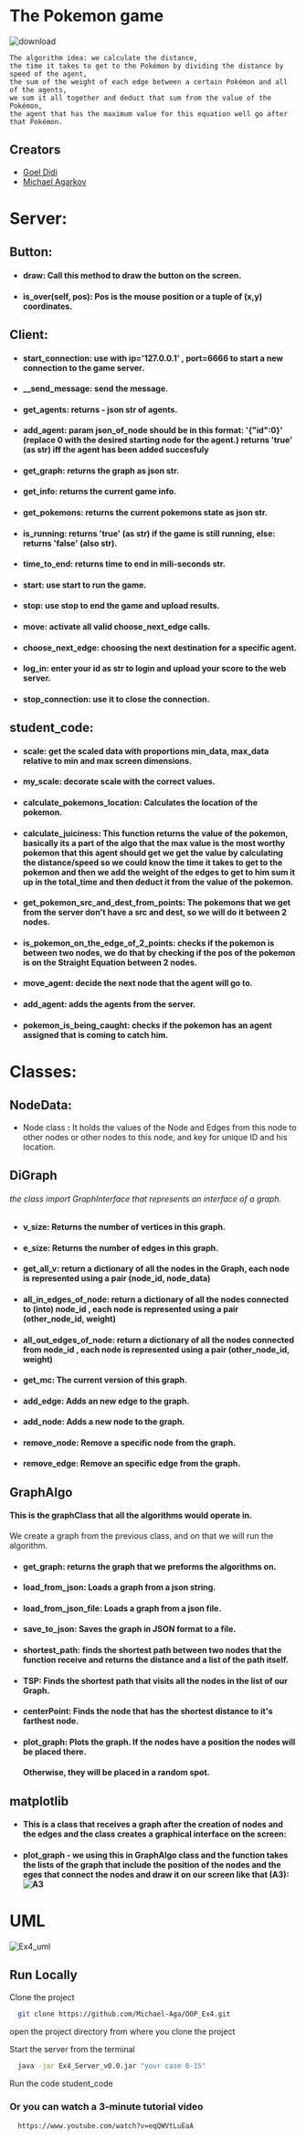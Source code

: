 # The Pokemon game

![download](https://user-images.githubusercontent.com/88629415/148658851-6ce21efa-9b6d-4032-bea4-9aef4052ca55.jpg)

 ``` 
 The algorithm idea: we calculate the distance, 
 the time it takes to get to the Pokémon by dividing the distance by speed of the agent,
 the sum of the weight of each edge between a certain Pokémon and all of the agents,
 we sum it all together and deduct that sum from the value of the Pokémon,
 the agent that has the maximum value for this equation well go after that Pokémon.
```




## Creators

 - [Goel Didi](https://github.com/GoelDidi)
 - [Michael Agarkov](https://github.com/Michael-Aga)




#  Server: 
## Button:
- #### draw: Call this method to draw the button on the screen.
- #### is_over(self, pos): Pos is the mouse position or a tuple of (x,y) coordinates.
## Client:
- #### start_connection: use with ip='127.0.0.1' , port=6666 to start a new connection to the game server.
- #### __send_message: send the message.
- #### get_agents: returns - json str of agents.
- #### add_agent:  param json_of_node should be in this format: '{"id":0}' (replace 0 with the desired starting node for the agent.) returns 'true' (as str) iff the agent has been added succesfuly
- #### get_graph: returns the graph as json str.
- #### get_info:  returns the current game info.
- #### get_pokemons: returns the current pokemons state as json str.
- #### is_running: returns 'true' (as str) if the game is still running, else: returns 'false' (also str).
- #### time_to_end: returns time to end in mili-seconds str.
- #### start: use start to run the game.
- #### stop: use stop to end the game and upload results.
- #### move: activate all valid choose_next_edge calls.
- #### choose_next_edge: choosing the next destination for a specific agent.
- #### log_in: enter your id as str to login and upload your score to the web server.
- #### stop_connection: use it to close the connection.

## student_code:
- #### scale: get the scaled data with proportions min_data, max_data relative to min and max screen dimensions.
- #### my_scale: decorate scale with the correct values.
- #### calculate_pokemons_location: Calculates the location of the pokemon.
- #### calculate_juiciness: This function returns the value of the pokemon, basically its a part of the algo that the max value is the most worthy pokemon that this agent should get we get the value by calculating the distance/speed so we could know the time it takes to get to the pokemon and then we add the weight of the edges to get to him sum it up in the total_time and then deduct it from the value of the pokemon.
- #### get_pokemon_src_and_dest_from_points: The pokemons that we get from the server don't have a src and dest, so we will do it between 2 nodes.
- #### is_pokemon_on_the_edge_of_2_points: checks if the pokemon is between two nodes, we do that by checking if the pos of the pokemon is on the Straight Equation between 2 nodes.
- #### move_agent: decide the next node that the agent will go to.
- #### add_agent: adds the agents from the server.
- #### pokemon_is_being_caught: checks if the pokemon has an agent assigned that is coming to catch him.
#  Classes: 
## NodeData:
- Node class **:** It holds the values of the Node and Edges from this node to other nodes or other nodes to this node, and key for unique ID and his location.


## DiGraph
###### the class import GraphInterface that represents an interface of a graph.

- #### v_size: Returns the number of vertices in this graph.
- #### e_size: Returns the number of edges in this graph.
- #### get_all_v: return a dictionary of all the nodes in the Graph, each node is represented using a pair (node_id, node_data)
- #### all_in_edges_of_node: return a dictionary of all the nodes connected to (into) node_id , each node is represented using a pair (other_node_id, weight)
- #### all_out_edges_of_node: return a dictionary of all the nodes connected from node_id , each node is represented using a pair (other_node_id, weight)
- #### get_mc: The current version of this graph.
- #### add_edge: Adds an new edge to the graph.
- #### add_node: Adds a new node to the graph.
- #### remove_node: Remove a specific node from the graph.
- #### remove_edge: Remove an specific edge from the graph.

## GraphAlgo
 #### This is the graphClass that all the algorithms would operate in.

We create a graph from the previous class, and on that we will run the algorithm.
- #### get_graph: returns the graph that we preforms the algorithms on.
- #### load_from_json: Loads a graph from a json string.
- #### load_from_json_file: Loads a graph from a json file.
- #### save_to_json: Saves the graph in JSON format to a file.
- #### shortest_path: finds the shortest path between two nodes that the function receive and returns the distance and a list of the path itself.
- #### TSP: Finds the shortest path that visits all the nodes in the list of our Graph.
- #### centerPoint: Finds the node that has the shortest distance to it's farthest node.
- #### plot_graph: Plots the graph. If the nodes have a position the nodes will be placed there.
  #### Otherwise, they will be placed in a random spot.

## matplotlib
- #### This is a class that receives a graph after the creation of nodes and the edges and the class creates a graphical interface on the screen:
- #### plot_graph - we using this in GraphAlgo class and the function takes the lists of the graph that include the position of the nodes and the eges that connect the nodes and draw it on our screen like that (A3): ![A3](https://user-images.githubusercontent.com/88629415/147497833-c82c2205-0c25-449e-a7ae-293233eeab8d.png)

# UML

![Ex4_uml](https://user-images.githubusercontent.com/88629415/148675696-e866ae01-6895-4b81-9ac4-d815d84655fe.png)


## Run Locally

Clone the project

```bash
  git clone https://github.com/Michael-Aga/OOP_Ex4.git
```

open the project directory from where you clone the project

Start the server from the terminal

```bash
  java -jar Ex4_Server_v0.0.jar "your case 0-15"
```
Run the code student_code 

### Or you can watch a 3-minute tutorial video
```bash
  https://www.youtube.com/watch?v=eqQWVtLuEaA
```

